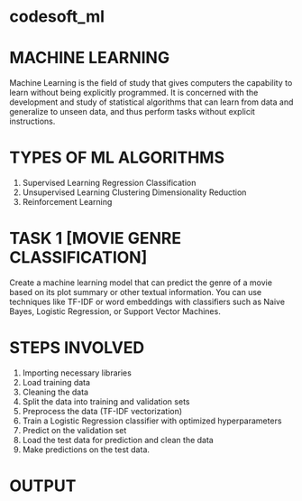 # codesoft_ml
# MACHINE LEARNING
Machine Learning is the field of study that gives computers the capability to learn without being explicitly programmed. It is concerned with the development and study of statistical algorithms that can learn from data and generalize to unseen data, and thus perform tasks without explicit instructions.
# TYPES OF ML ALGORITHMS
1. Supervised Learning
       Regression
       Classification
2. Unsupervised Learning
       Clustering
       Dimensionality Reduction
3. Reinforcement Learning
# TASK 1 [MOVIE GENRE CLASSIFICATION]
Create a machine learning model that can predict the genre of a movie based on its plot summary or other textual information. You can use techniques like TF-IDF or word embeddings with classifiers such as Naive Bayes, Logistic Regression, or Support Vector Machines.
# STEPS INVOLVED 
1. Importing necessary libraries
2. Load training data
3. Cleaning the data
4. Split the data into training and validation sets
5. Preprocess the data (TF-IDF vectorization)
6. Train a Logistic Regression classifier with optimized hyperparameters
7. Predict on the validation set
8. Load the test data for prediction and clean the data
9. Make predictions on the test data.
# OUTPUT 


   
